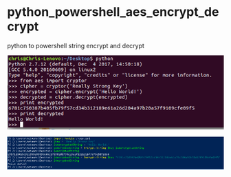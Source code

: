 # python_powershell_aes_encrypt_decrypt
python to powershell string encrypt and decrypt

![alt text](https://raw.githubusercontent.com/chrisjd20/python_powershell_aes_encrypt_decrypt/master/pythonaes.png)

![alt text](https://raw.githubusercontent.com/chrisjd20/python_powershell_aes_encrypt_decrypt/master/powershellaes.png)
